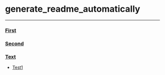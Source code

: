 # 
# generate_readme_automatically

---
### [First](./First/holder.md)
### [Second](./Second/HI.md)
### [Text](./Text/hio.md)
- [Test1](./Text/Test1/11213124151.md)

